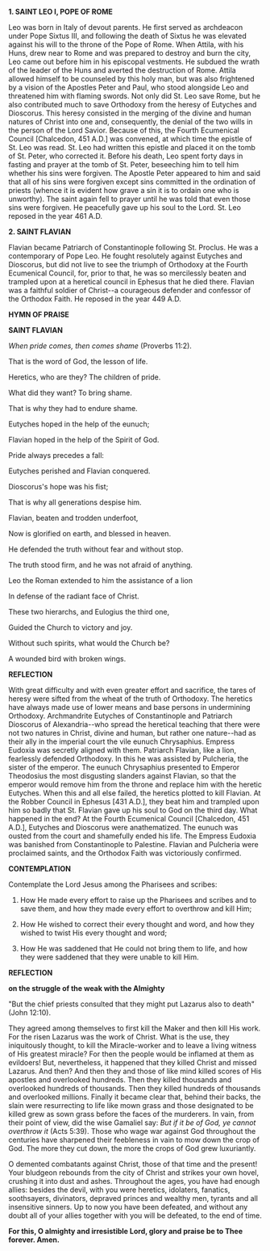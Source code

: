 
**1. SAINT LEO I, POPE OF ROME**

Leo was born in Italy of devout parents. He first served as archdeacon under Pope Sixtus III, and following the death of Sixtus he was elevated against his will to the throne of the Pope of Rome. When Attila, with his Huns, drew near to Rome and was prepared to destroy and burn the city, Leo came out before him in his episcopal vestments. He subdued the wrath of the leader of the Huns and averted the destruction of Rome. Attila allowed himself to be counseled by this holy man, but was also frightened by a vision of the Apostles Peter and Paul, who stood alongside Leo and threatened him with flaming swords. Not only did St. Leo save Rome, but he also contributed much to save Orthodoxy from the heresy of Eutyches and Dioscorus. This heresy consisted in the merging of the divine and human natures of Christ into one and, consequently, the denial of the two wills in the person of the Lord Savior. Because of this, the Fourth Ecumenical Council [Chalcedon, 451 A.D.] was convened, at which time the epistle of St. Leo was read. St. Leo had written this epistle and placed it on the tomb of St. Peter, who corrected it. Before his death, Leo spent forty days in fasting and prayer at the tomb of St. Peter, beseeching him to tell him whether his sins were forgiven. The Apostle Peter appeared to him and said that all of his sins were forgiven except sins committed in the ordination of priests (whence it is evident how grave a sin it is to ordain one who is unworthy). The saint again fell to prayer until he was told that even those sins were forgiven. He peacefully gave up his soul to the Lord. St. Leo reposed in the year 461 A.D.

**2. SAINT FLAVIAN**

Flavian became Patriarch of Constantinople following St. Proclus. He was a contemporary of Pope Leo. He fought resolutely against Eutyches and Dioscorus, but did not live to see the triumph of Orthodoxy at the Fourth Ecumenical Council, for, prior to that, he was so mercilessly beaten and trampled upon at a heretical council in Ephesus that he died there. Flavian was a faithful soldier of Christ--a courageous defender and confessor of the Orthodox Faith. He reposed in the year 449 A.D.



**HYMN OF PRAISE**

**SAINT FLAVIAN**

*When pride comes, then comes shame* (Proverbs 11:2).

That is the word of God, the lesson of life.

Heretics, who are they? The children of pride.

What did they want? To bring shame.

That is why they had to endure shame.

Eutyches hoped in the help of the eunuch;

Flavian hoped in the help of the Spirit of God.

Pride always precedes a fall:

Eutyches perished and Flavian conquered.

Dioscorus's hope was his fist;

That is why all generations despise him.

Flavian, beaten and trodden underfoot,

Now is glorified on earth, and blessed in heaven.

He defended the truth without fear and without stop.

The truth stood firm, and he was not afraid of anything.

Leo the Roman extended to him the assistance of a lion

In defense of the radiant face of Christ.

These two hierarchs, and Eulogius the third one,

Guided the Church to victory and joy.

Without such spirits, what would the Church be?

A wounded bird with broken wings.


**REFLECTION**

With great difficulty and with even greater effort and sacrifice, the tares of heresy were sifted from the wheat of the truth of Orthodoxy. The heretics have always made use of lower means and base persons in undermining Orthodoxy. Archmandrite Eutyches of Constantinople and Patriarch Dioscorus of Alexandria--who spread the heretical teaching that there were not two natures in Christ, divine and human, but rather one nature--had as their ally in the imperial court the vile eunuch Chrysaphius. Empress Eudoxia was secretly aligned with them. Patriarch Flavian, like a lion, fearlessly defended Orthodoxy. In this he was assisted by Pulcheria, the sister of the emperor. The eunuch Chrysaphius presented to Emperor Theodosius the most disgusting slanders against Flavian, so that the emperor would remove him from the throne and replace him with the heretic Eutyches. When this and all else failed, the heretics plotted to kill Flavian. At the Robber Council in Ephesus [431 A.D.], they beat him and trampled upon him so badly that St. Flavian gave up his soul to God on the third day. What happened in the end? At the Fourth Ecumenical Council [Chalcedon, 451 A.D.], Eutyches and Dioscorus were anathematized. The eunuch was ousted from the court and shamefully ended his life. The Empress Eudoxia was banished from Constantinople to Palestine. Flavian and Pulcheria were proclaimed saints, and the Orthodox Faith was victoriously confirmed.



**CONTEMPLATION**

Contemplate the Lord Jesus among the Pharisees and scribes:

1.  How He made every effort to raise up the Pharisees and scribes and to save them, and how they made every effort to overthrow and kill Him;

1.  How He wished to correct their every thought and word, and how they wished to twist His every thought and word;

1.  How He was saddened that He could not bring them to life, and how they were saddened that they were unable to kill Him.



**REFLECTION**

**on the struggle of the weak with the Almighty**

"But the chief priests consulted that they might put Lazarus also to death" (John 12:10).

They agreed among themselves to first kill the Maker and then kill His work. For the risen Lazarus was the work of Christ. What is the use, they iniquitously thought, to kill the Miracle-worker and to leave a living witness of His greatest miracle? For then the people would be inflamed at them as evildoers! But, nevertheless, it happened that they killed Christ and missed Lazarus. And then? And then they and those of like mind killed scores of His apostles and overlooked hundreds. Then they killed thousands and overlooked hundreds of thousands. Then they killed hundreds of thousands and overlooked millions. Finally it became clear that, behind their backs, the slain were resurrecting to life like mown grass and those designated to be killed grew as sown grass before the faces of the murderers. In vain, from their point of view, did the wise Gamaliel say: *But if it be of God, ye cannot overthrow it* (Acts 5:39). Those who wage war against God throughout the centuries have sharpened their feebleness in vain to mow down the crop of God. The more they cut down, the more the crops of God grew luxuriantly.

O demented combatants against Christ, those of that time and the present! Your bludgeon rebounds from the city of Christ and strikes your own hovel, crushing it into dust and ashes. Throughout the ages, you have had enough allies: besides the devil, with you were heretics, idolaters, fanatics, soothsayers, divinators, depraved princes and wealthy men, tyrants and all insensitive sinners. Up to now you have been defeated, and without any doubt all of your allies together with you will be defeated, to the end of time.

**For this, O almighty and irresistible Lord, glory and praise be to Thee forever. Amen.**

